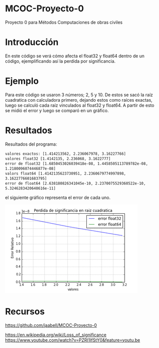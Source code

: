 #  MCOC-Proyecto-0
Proyecto 0 para Métodos Computaciones de obras civiles

 
Introducción
=============
En este código se verá cómo afecta el float32 y float64 dentro de un código, ejemplificando así la perdida por significancia.

 
Ejemplo
========
Para este código se usaron 3 números; 2, 5 y 10. De estos se sacó la raíz cuadratica con calculadora primero, dejando estos como raíces exactas, luego se calculó cada raíz vinculados al float32 y float64. A partir de esto se midió el error y luego se comparó en un gráfico.


Resultados
==========
Resultados del programa:
```
valores exactos: [1.414213562, 2.236067978, 3.16227766]
valores float32 [1.4142135, 2.236068, 3.1622777]
error de float32 [1.6850453026039418e-08, 1.4458505113789782e-08, 1.2180096074446877e-08]
valors float64 [1.4142135623730951, 2.2360679774997898, 3.1622776601683795]
error de float64 [2.638180826341045e-10, 2.2370075529360522e-10, 5.3246283420640616e-11]
```
el siguiente gráfico representa el error de cada uno.

![Results](loss-of-significance.png)

Recursos
========
https://github.com/jaabell/MCOC-Proyecto-0

https://en.wikipedia.org/wiki/Loss_of_significance
https://www.youtube.com/watch?v=PZRI1IfStY0&feature=youtu.be

